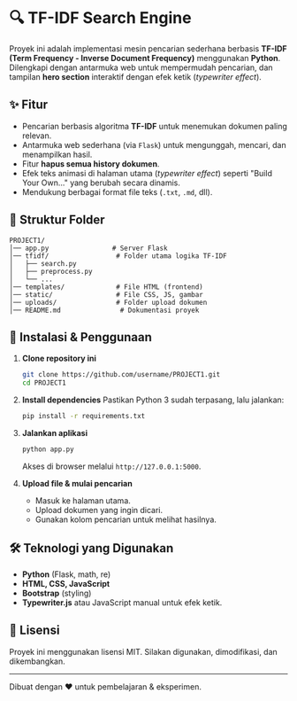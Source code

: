 # 🔍 TF-IDF Search Engine

Proyek ini adalah implementasi mesin pencarian sederhana berbasis **TF-IDF (Term Frequency - Inverse Document Frequency)** menggunakan **Python**.  
Dilengkapi dengan antarmuka web untuk mempermudah pencarian, dan tampilan **hero section** interaktif dengan efek ketik (*typewriter effect*).

## ✨ Fitur
- Pencarian berbasis algoritma **TF-IDF** untuk menemukan dokumen paling relevan.
- Antarmuka web sederhana (via `Flask`) untuk mengunggah, mencari, dan menampilkan hasil.
- Fitur **hapus semua history dokumen**.
- Efek teks animasi di halaman utama (*typewriter effect*) seperti "Build Your Own..." yang berubah secara dinamis.
- Mendukung berbagai format file teks (`.txt`, `.md`, dll).

## 📂 Struktur Folder
```
PROJECT1/
│── app.py                # Server Flask
│── tfidf/                 # Folder utama logika TF-IDF
│   ├── search.py
│   ├── preprocess.py
│   └── ...
│── templates/             # File HTML (frontend)
│── static/                # File CSS, JS, gambar
│── uploads/               # Folder upload dokumen
│── README.md               # Dokumentasi proyek
```

## 🚀 Instalasi & Penggunaan
1. **Clone repository ini**
   ```bash
   git clone https://github.com/username/PROJECT1.git
   cd PROJECT1
   ```

2. **Install dependencies**
   Pastikan Python 3 sudah terpasang, lalu jalankan:
   ```bash
   pip install -r requirements.txt
   ```

3. **Jalankan aplikasi**
   ```bash
   python app.py
   ```
   Akses di browser melalui `http://127.0.0.1:5000`.

4. **Upload file & mulai pencarian**
   - Masuk ke halaman utama.
   - Upload dokumen yang ingin dicari.
   - Gunakan kolom pencarian untuk melihat hasilnya.

## 🛠 Teknologi yang Digunakan
- **Python** (Flask, math, re)
- **HTML, CSS, JavaScript**
- **Bootstrap** (styling)
- **Typewriter.js** atau JavaScript manual untuk efek ketik.

## 📜 Lisensi
Proyek ini menggunakan lisensi MIT. Silakan digunakan, dimodifikasi, dan dikembangkan.

---
Dibuat dengan ❤️ untuk pembelajaran & eksperimen.

